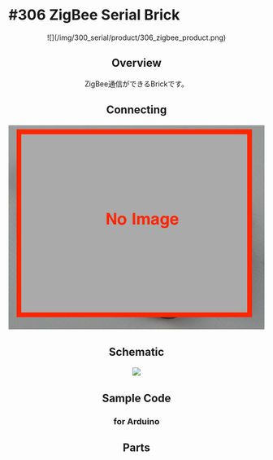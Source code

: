 # #306 ZigBee Serial Brick

<center>![](/img/300_serial/product/306_zigbee_product.png)
<!--COLORME-->

## Overview
ZigBee通信ができるBrickです。

## Connecting
![](/img/300_serial/connect/306_zigbee_connect.png)

## Schematic
![](/img/300_serial/schematic/306_zigbee_schematic.png)

## Sample Code
### for Arduino

## Parts
